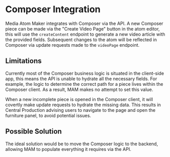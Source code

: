 # Composer Integration

Media Atom Maker integrates with Composer via the API. A new Composer piece can be made via the "Create Video Page" button in the atom editor, this will use the `createContent` endpoint to generate a new video article with the provided fields. Subsequent changes to the atom will be reflected in Composer via update requests made to the `videoPage` endpoint.

## Limitations

Currently most of the Composer business logic is situated in the client-side app, this means the API is unable to hydrate all the necessary fields. For example, the logic to determine the correct path for a piece lives within the Composer client. As a result, MAM makes no attempt to set this value.

When a new incomplete piece is opened in the Composer client, it will covertly make update requests to hydrate the missing data. This results in Central Production advising users to navigate to the page and open the furniture panel, to avoid potential issues.

## Possible Solution

The ideal solution would be to move the Composer logic to the backend, allowing MAM to populate everything it requires via the API.
